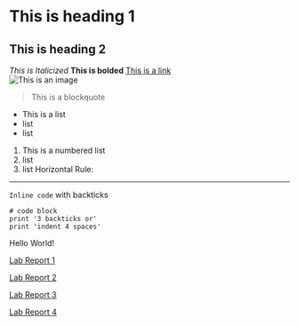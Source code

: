 # This is heading 1
## This is heading 2
*This is Italicized* 
**This is bolded** 
[This is a link](https://commonmark.org/help/)  
![This is an image](https://images.pexels.com/photos/414102/pexels-photo-414102.jpeg?auto=compress&cs=tinysrgb&dpr=1&w=500)
> This is a blockquote
* This is a list
* list
* list
1. This is a numbered list
2. list
3. list
Horizontal Rule:
------
`Inline code` with backticks
```
# code block
print '3 backticks or'
print 'indent 4 spaces'
```
Hello World!

[Lab Report 1](https://nbilog.github.io/cse15l-lab-reports/lab-report-1-week-2.html)  
  
[Lab Report 2](https://nbilog.github.io/cse15l-lab-reports/lab-report-2-week-4.html)  
  
[Lab Report 3](https://nbilog.github.io/cse15l-lab-reports/lab-report-3-week-6.html)

[Lab Report 4](https://nbilog.github.io/cse15l-lab-reports/lab-report-4-week-8.html)
